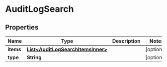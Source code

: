 

# AuditLogSearch


## Properties

| Name | Type | Description | Notes |
|------------ | ------------- | ------------- | -------------|
|**items** | [**List&lt;AuditLogSearchItemsInner&gt;**](AuditLogSearchItemsInner.md) |  |  [optional] |
|**type** | **String** |  |  [optional] |



